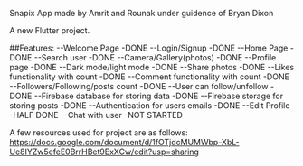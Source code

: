 Snapix
App made by Amrit and Rounak under guidence of Bryan Dixon

A new Flutter project.

##Features:
--Welcome Page    				            -DONE
--Login/Signup					              -DONE
--Home Page					                  -DONE
--Search user					                -DONE
--Camera/Gallery(photos)			        -DONE
--Profile page					              -DONE
--Dark mode/light mode			          -DONE
--Share photos					              -DONE
--Likes functionality with count		  -DONE
--Comment functionality with count	  -DONE
--Followers/Following/posts count	    -DONE
--User can follow/unfollow			      -DONE
--Firebase database for storing data	-DONE
--Firebase storage for storing posts	-DONE
--Authentication for users emails		  -DONE
--Edit Profile 					              -HALF DONE
--Chat 	with user 					          -NOT STARTED


A few resources used for project are as follows:
https://docs.google.com/document/d/1fOTjdcMUMWbp-XbL-Ue8IYZw5efeE0BrrHBet9ExXCw/edit?usp=sharing
